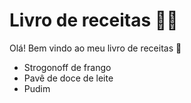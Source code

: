 # Livro de receitas :man_cook:

Olá! Bem vindo ao meu livro de receitas :wave:

- Strogonoff de frango
- Pavê de doce de leite
- Pudim
